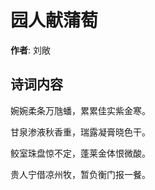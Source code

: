 # 园人献蒲萄

**作者**: 刘敞

## 诗词内容

婉婉柔条万虺蟠，累累佳实紫金寒。

甘泉渗液秋香重，瑞露凝膏晓色干。

鲛室珠盘惊不定，蓬莱金体恨微酸。

贵人宁借凉州牧，暂负衡门报一餐。


